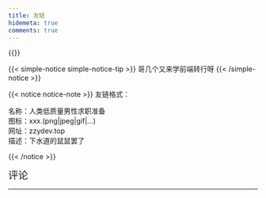 ```yaml
---
title: 友链
hidemeta: true
comments: true
---
```


{{<friend name="人类低质量男性求职准备" url="https://zzydev.top" logo="https://zzydev-1255467326.cos.ap-guangzhou.myqcloud.com/other/avatar/profile.gif" word="下水道的鼠鼠罢了">}}

{{< simple-notice simple-notice-tip >}}
哥几个又来学前端转行呀
{{< /simple-notice >}}

{{< notice notice-note >}}
友链格式：

名称：人类低质量男性求职准备  
图标：xxx.(png|jpeg|gif|...)  
网址：zzydev.top  
描述：下水道的鼠鼠罢了

{{< /notice >}}

<div>
  <div class="pagination__title">
      <span class="pagination__title-h" style="font-size: 20px;">评论</span>
      <hr/>
  </div>
  <div id="tcomment"></div>
  <script src="https://cdn.jsdelivr.net/npm/twikoo@1.5.11/dist/twikoo.all.min.js"></script>
  <script>
      twikoo.init({
          envId: "https://twikoo-ah7vxzqs6-zzydev.vercel.app/",  //这里填写自己的envId
          el: "#tcomment",
          lang: 'zh-CN',
          region: 'ap-guangzhou',  //我的区域是广州，可以不填，默认是ap-shanghai
          path: window.TWIKOO_MAGIC_PATH||window.location.pathname,
      });
  </script>
</div>
